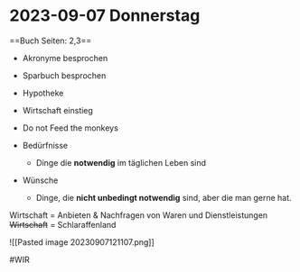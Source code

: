 # 2023-09-07 Donnerstag

==Buch Seiten: 2,3==
- Akronyme besprochen
- Sparbuch besprochen
- Hypotheke
- Wirtschaft einstieg
- Do not Feed the monkeys

- Bedürfnisse
	- Dinge die **notwendig** im täglichen Leben sind
- Wünsche
	- Dinge, die **nicht unbedingt notwendig** sind, aber die man gerne hat.

Wirtschaft = Anbieten & Nachfragen von Waren und Dienstleistungen
~~Wirtschaft~~ = Schlaraffenland

![[Pasted image 20230907121107.png]]

#WIR